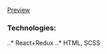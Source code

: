[Preview](https://kostyapenyavskiy.github.io/shop/)

### Technologies:
..* React+Redux
..* HTML, SCSS
